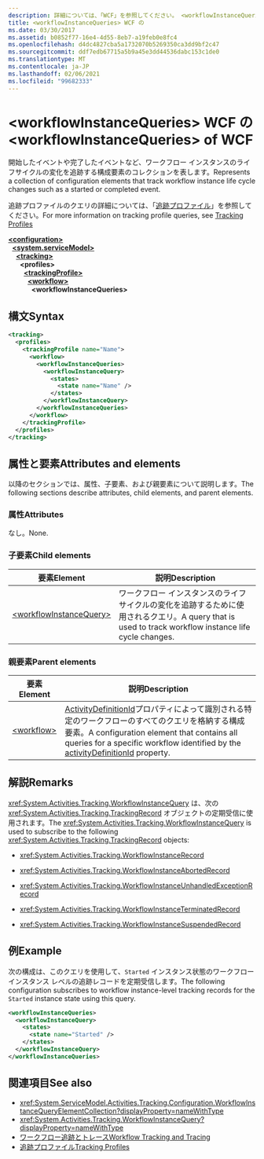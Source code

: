 ```yaml
---
description: 詳細については、「WCF」を参照してください。 <workflowInstanceQueries>
title: <workflowInstanceQueries> WCF の
ms.date: 03/30/2017
ms.assetid: b0852f77-16e4-4d55-8eb7-a19feb0e8fc4
ms.openlocfilehash: d4dc4827cba5a1732070b5269350ca3dd9bf2c47
ms.sourcegitcommit: ddf7edb67715a5b9a45e3dd44536dabc153c1de0
ms.translationtype: MT
ms.contentlocale: ja-JP
ms.lasthandoff: 02/06/2021
ms.locfileid: "99682333"
---
```

# <a name="workflowinstancequeries-of-wcf"></a><span data-ttu-id="3558d-103">\<workflowInstanceQueries> WCF の</span><span class="sxs-lookup"><span data-stu-id="3558d-103">\<workflowInstanceQueries> of WCF</span></span>

<span data-ttu-id="3558d-104">開始したイベントや完了したイベントなど、ワークフロー インスタンスのライフサイクルの変化を追跡する構成要素のコレクションを表します。</span><span class="sxs-lookup"><span data-stu-id="3558d-104">Represents a collection of configuration elements that track workflow instance life cycle changes such as a started or completed event.</span></span>  
  
<span data-ttu-id="3558d-105">追跡プロファイルのクエリの詳細については、「[追跡プロファイル](../../../windows-workflow-foundation/tracking-profiles.md)」を参照してください。</span><span class="sxs-lookup"><span data-stu-id="3558d-105">For more information on tracking profile queries, see [Tracking Profiles](../../../windows-workflow-foundation/tracking-profiles.md)</span></span>  
  
[**\<configuration>**](../configuration-element.md)\
&nbsp;&nbsp;[**\<system.serviceModel>**](system-servicemodel.md)\
&nbsp;&nbsp;&nbsp;&nbsp;[**\<tracking>**](tracking-of-wcf.md)\
&nbsp;&nbsp;&nbsp;&nbsp;&nbsp;&nbsp;**\<profiles>**\
&nbsp;&nbsp;&nbsp;&nbsp;&nbsp;&nbsp;&nbsp;&nbsp;[**\<trackingProfile>**](trackingprofile-of-wcf.md)\
&nbsp;&nbsp;&nbsp;&nbsp;&nbsp;&nbsp;&nbsp;&nbsp;&nbsp;&nbsp;[**\<workflow>**](workflow-of-wcf.md)\
&nbsp;&nbsp;&nbsp;&nbsp;&nbsp;&nbsp;&nbsp;&nbsp;&nbsp;&nbsp;&nbsp;&nbsp;**\<workflowInstanceQueries>**  
  
## <a name="syntax"></a><span data-ttu-id="3558d-106">構文</span><span class="sxs-lookup"><span data-stu-id="3558d-106">Syntax</span></span>  
  
```xml  
<tracking>
  <profiles>
    <trackingProfile name="Name">
      <workflow>
        <workflowInstanceQueries>
          <workflowInstanceQuery>
            <states>
              <state name="Name" />
            </states>
          </workflowInstanceQuery>
        </workflowInstanceQueries>
      </workflow>
    </trackingProfile>
  </profiles>
</tracking>
```  
  
## <a name="attributes-and-elements"></a><span data-ttu-id="3558d-107">属性と要素</span><span class="sxs-lookup"><span data-stu-id="3558d-107">Attributes and elements</span></span>

<span data-ttu-id="3558d-108">以降のセクションでは、属性、子要素、および親要素について説明します。</span><span class="sxs-lookup"><span data-stu-id="3558d-108">The following sections describe attributes, child elements, and parent elements.</span></span>  
  
### <a name="attributes"></a><span data-ttu-id="3558d-109">属性</span><span class="sxs-lookup"><span data-stu-id="3558d-109">Attributes</span></span>  

<span data-ttu-id="3558d-110">なし。</span><span class="sxs-lookup"><span data-stu-id="3558d-110">None.</span></span>  
  
### <a name="child-elements"></a><span data-ttu-id="3558d-111">子要素</span><span class="sxs-lookup"><span data-stu-id="3558d-111">Child elements</span></span>  
  
|<span data-ttu-id="3558d-112">要素</span><span class="sxs-lookup"><span data-stu-id="3558d-112">Element</span></span>|<span data-ttu-id="3558d-113">説明</span><span class="sxs-lookup"><span data-stu-id="3558d-113">Description</span></span>|  
|-------------|-----------------|  
|[\<workflowInstanceQuery>](workflowinstancequery-of-wcf.md)|<span data-ttu-id="3558d-114">ワークフロー インスタンスのライフサイクルの変化を追跡するために使用されるクエリ。</span><span class="sxs-lookup"><span data-stu-id="3558d-114">A query that is used to track workflow instance life cycle changes.</span></span>|  
  
### <a name="parent-elements"></a><span data-ttu-id="3558d-115">親要素</span><span class="sxs-lookup"><span data-stu-id="3558d-115">Parent elements</span></span>  
  
|<span data-ttu-id="3558d-116">要素</span><span class="sxs-lookup"><span data-stu-id="3558d-116">Element</span></span>|<span data-ttu-id="3558d-117">説明</span><span class="sxs-lookup"><span data-stu-id="3558d-117">Description</span></span>|  
|-------------|-----------------|  
|[\<workflow>](../windows-workflow-foundation/workflow.md)|<span data-ttu-id="3558d-118">[ActivityDefinitionId](xref:System.ServiceModel.Activities.Tracking.Configuration.ProfileWorkflowElement.ActivityDefinitionId)プロパティによって識別される特定のワークフローのすべてのクエリを格納する構成要素。</span><span class="sxs-lookup"><span data-stu-id="3558d-118">A configuration element that contains all queries for a specific workflow identified by the [activityDefinitionId](xref:System.ServiceModel.Activities.Tracking.Configuration.ProfileWorkflowElement.ActivityDefinitionId) property.</span></span>|  
  
## <a name="remarks"></a><span data-ttu-id="3558d-119">解説</span><span class="sxs-lookup"><span data-stu-id="3558d-119">Remarks</span></span>

<span data-ttu-id="3558d-120"><xref:System.Activities.Tracking.WorkflowInstanceQuery> は、次の <xref:System.Activities.Tracking.TrackingRecord> オブジェクトの定期受信に使用されます。</span><span class="sxs-lookup"><span data-stu-id="3558d-120">The <xref:System.Activities.Tracking.WorkflowInstanceQuery> is used to subscribe to the following <xref:System.Activities.Tracking.TrackingRecord> objects:</span></span>  
  
- <xref:System.Activities.Tracking.WorkflowInstanceRecord>  
  
- <xref:System.Activities.Tracking.WorkflowInstanceAbortedRecord>  
  
- <xref:System.Activities.Tracking.WorkflowInstanceUnhandledExceptionRecord>  
  
- <xref:System.Activities.Tracking.WorkflowInstanceTerminatedRecord>  
  
- <xref:System.Activities.Tracking.WorkflowInstanceSuspendedRecord>  
  
## <a name="example"></a><span data-ttu-id="3558d-121">例</span><span class="sxs-lookup"><span data-stu-id="3558d-121">Example</span></span>  

<span data-ttu-id="3558d-122">次の構成は、このクエリを使用して、`Started` インスタンス状態のワークフロー インスタンス レベルの追跡レコードを定期受信します。</span><span class="sxs-lookup"><span data-stu-id="3558d-122">The following configuration subscribes to workflow instance-level tracking records for the `Started` instance state using this query.</span></span>  
  
```xml  
<workflowInstanceQueries>
  <workflowInstanceQuery>
    <states>
      <state name="Started" />
    </states>
  </workflowInstanceQuery>
</workflowInstanceQueries>
```  
  
## <a name="see-also"></a><span data-ttu-id="3558d-123">関連項目</span><span class="sxs-lookup"><span data-stu-id="3558d-123">See also</span></span>

- <xref:System.ServiceModel.Activities.Tracking.Configuration.WorkflowInstanceQueryElementCollection?displayProperty=nameWithType>
- <xref:System.Activities.Tracking.WorkflowInstanceQuery?displayProperty=nameWithType>
- [<span data-ttu-id="3558d-124">ワークフロー追跡とトレース</span><span class="sxs-lookup"><span data-stu-id="3558d-124">Workflow Tracking and Tracing</span></span>](../../../windows-workflow-foundation/workflow-tracking-and-tracing.md)
- [<span data-ttu-id="3558d-125">追跡プロファイル</span><span class="sxs-lookup"><span data-stu-id="3558d-125">Tracking Profiles</span></span>](../../../windows-workflow-foundation/tracking-profiles.md)
